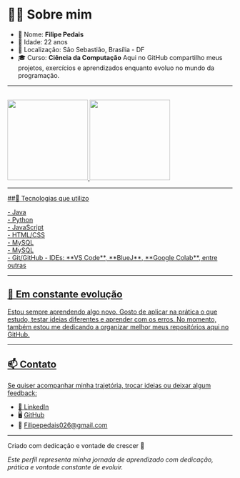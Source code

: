 # 👨‍💻 Sobre mim

- 👤 Nome: **Filipe Pedais**
- 🎂 Idade: 22 anos
- 📍 Localização: São Sebastião, Brasília - DF
- 🎓 Curso: **Ciência da Computação** Aqui no GitHub compartilho meus projetos, exercícios e aprendizados enquanto evoluo no mundo da programação.

---

<div style="display: inline_block"><br>
</div>
<div>
 <a href="https://github.com/marixlo">
 <img height="180em" src="https://github-readme-stats.vercel.app/api?username=FilipePedais&show_icons=true&theme=radical&include_all_commits=true&count_private=true"/>
 <img height="180em" src="https://github-readme-stats.vercel.app/api/top-langs/?username=FilipePedais&layout=compact&langs_count=7&theme=radical"/>
</div>

---

##🧰 Tecnologias que utilizo
<p>- Java<br>
- Python<br>
- JavaScript<br>
- HTML/CSS<br>
- MySQL<br>
- MySQL<br>
- Git/GitHub
- IDEs: **VS Code**, **BlueJ**, **Google Colab**, entre outras</p>

---

## 🌱 Em constante evolução

Estou sempre aprendendo algo novo. Gosto de aplicar na prática o que estudo, testar ideias diferentes e aprender com os erros. No momento, também estou me dedicando a organizar melhor meus repositórios aqui no GitHub.

---

## 📫 Contato

Se quiser acompanhar minha trajetória, trocar ideias ou deixar algum feedback:

- 💼 [LinkedIn](https://www.linkedin.com/in/filipe-pedais-6706ab176)
- 🖥️ [GitHub](https://github.com/FilipePedais)
- 📧 [Filipepedais026@gmail.com](mailto:Filipepedais026@gmail.com)
---

Criado com dedicação e vontade de crescer 📘

*Este perfil representa minha jornada de aprendizado com dedicação, prática e vontade constante de evoluir.*



<!--
**FilipePedais/FilipePedais** is a ✨ _special_ ✨ repository because its `README.md` (this file) appears on your GitHub profile.

Here are some ideas to get you started:

- 🔭 I’m currently working on ...
- 🌱 I’m currently learning ...
- 👯 I’m looking to collaborate on ...
- 🤔 I’m looking for help with ...
- 💬 Ask me about ...
- 📫 How to reach me: ...
- 😄 Pronouns: ...
- ⚡ Fun fact: ...
-->
